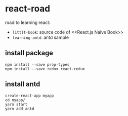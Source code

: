 # react-road
road to learning react:
+ `littlt-book`: source code of <<React.js Naive Book>>
+ `learning-antd`: antd sample

## install package
```shell
npm install --save prop-types
npm install --save redux react-redux
```

## install antd
```shell
create-react-app myapp
cd myapp/
yarn start
yarn add antd
```
